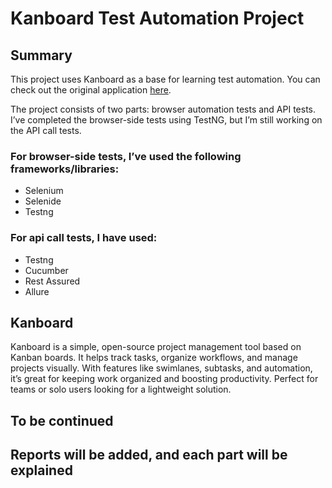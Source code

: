 # Kanboard Test Automation Project
## Summary
This project uses Kanboard as a base for learning test automation. You can check out the original application [here](https://kanboard.org/).

The project consists of two parts: browser automation tests and API tests. I’ve completed the browser-side tests using TestNG, but I’m still working on the API call tests.

### For browser-side tests, I’ve used the following frameworks/libraries:
- Selenium
- Selenide
- Testng

### For api call tests, I have used:
- Testng
- Cucumber
- Rest Assured
- Allure

## Kanboard

Kanboard is a simple, open-source project management tool based on Kanban boards. It helps track tasks, organize workflows, and manage projects visually. With features like swimlanes, subtasks, and automation, it’s great for keeping work organized and boosting productivity. Perfect for teams or solo users looking for a lightweight solution.



## To be continued
## Reports will be added, and each part will be explained
